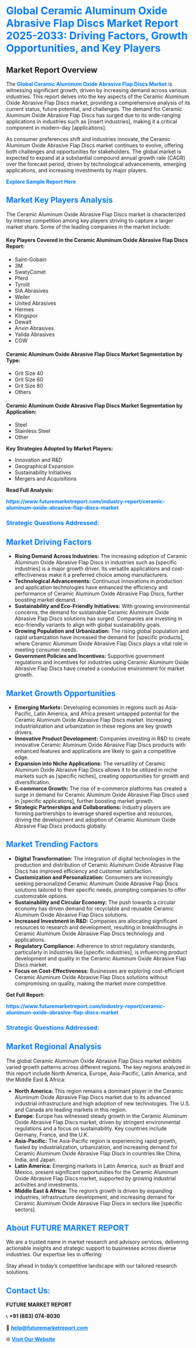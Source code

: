 <h1 style="color: #007BFF;">Global Ceramic Aluminum Oxide Abrasive Flap Discs Market Report 2025-2033: Driving Factors, Growth Opportunities, and Key Players</h1>

<section id="overview">
<h2>Market Report Overview</h2>
<p>The <a href="https://www.futuremarketreport.com/industry-report/ceramic-aluminum-oxide-abrasive-flap-discs-market" style="color: #007BFF; text-decoration: none;"><strong>Global Ceramic Aluminum Oxide Abrasive Flap Discs Market</strong></a> is witnessing significant growth, driven by increasing demand across various industries. This report delves into the key aspects of the Ceramic Aluminum Oxide Abrasive Flap Discs market, providing a comprehensive analysis of its current status, future potential, and challenges. The demand for Ceramic Aluminum Oxide Abrasive Flap Discs has surged due to its wide-ranging applications in industries such as [insert industries], making it a critical component in modern-day [applications].</p>
<p>As consumer preferences shift and industries innovate, the Ceramic Aluminum Oxide Abrasive Flap Discs market continues to evolve, offering both challenges and opportunities for stakeholders. The global market is expected to expand at a substantial compound annual growth rate (CAGR) over the forecast period, driven by technological advancements, emerging applications, and increasing investments by major players.</p>
</section>

<section id="overview">
<p><a href="https://www.futuremarketreport.com/request-sample/reportId=27205" style="color: #007BFF; text-decoration: none;"><strong>Explore Sample Report Here</strong></a></p>
</section>

<section id="key-players">
<h2 style="color: #007BFF;">Market Key Players Analysis</h2>
<p>The Ceramic Aluminum Oxide Abrasive Flap Discs market is characterized by intense competition among key players striving to capture a larger market share. Some of the leading companies in the market include:</p>
<h4>Key Players Covered in the Ceramic Aluminum Oxide Abrasive Flap Discs Report:</h4>
<ul><li>Saint-Gobain</li><li>3M</li><li>SwatyComet</li><li>Pferd</li><li>Tyrolit</li><li>SIA Abrasives</li><li>Weiler</li><li>United Abrasives</li><li>Hermes</li><li>Klingspor</li><li>Dewalt</li><li>Anxin Abrasives</li><li>Yalida Abrasives</li><li>CGW</li></ul>
<h4>Ceramic Aluminum Oxide Abrasive Flap Discs Market Segmentation by Type:</h4>
<ul><li>Grit Size 40</li><li>Grit Size 60</li><li>Grit Size 80</li><li>Others</li></ul>

<h4>Ceramic Aluminum Oxide Abrasive Flap Discs Market Segmentation by Application:</h4>
<ul><li>Steel</li><li>Stainless Steel</li><li>Other</li></ul>
<p><strong>Key Strategies Adopted by Market Players:</strong></p>
<ul>
<li>Innovation and R&D</li>
<li>Geographical Expansion</li>
<li>Sustainability Initiatives</li>
<li>Mergers and Acquisitions</li>
</ul>
</section>

<section>
<p><strong>Read Full Analysis: </strong></p><a href="https://www.futuremarketreport.com/industry-report/ceramic-aluminum-oxide-abrasive-flap-discs-market" style="color: #007BFF; text-decoration: none;"><strong>https://www.futuremarketreport.com/industry-report/ceramic-aluminum-oxide-abrasive-flap-discs-market</strong></a>
<h3 style="color: #007BFF;">Strategic Questions Addressed:</h3>
</section>

<section id="driving-factors">
<h2 style="color: #007BFF;">Market Driving Factors</h2>
<ul>
<li><strong>Rising Demand Across Industries:</strong> The increasing adoption of Ceramic Aluminum Oxide Abrasive Flap Discs in industries such as [specific industries] is a major growth driver. Its versatile applications and cost-effectiveness make it a preferred choice among manufacturers.</li>
<li><strong>Technological Advancements:</strong> Continuous innovations in production and application technologies have enhanced the efficiency and performance of Ceramic Aluminum Oxide Abrasive Flap Discs, further boosting market demand.</li>
<li><strong>Sustainability and Eco-Friendly Initiatives:</strong> With growing environmental concerns, the demand for sustainable Ceramic Aluminum Oxide Abrasive Flap Discs solutions has surged. Companies are investing in eco-friendly variants to align with global sustainability goals.</li>
<li><strong>Growing Population and Urbanization:</strong> The rising global population and rapid urbanization have increased the demand for [specific products], where Ceramic Aluminum Oxide Abrasive Flap Discs plays a vital role in meeting consumer needs.</li>
<li><strong>Government Policies and Incentives:</strong> Supportive government regulations and incentives for industries using Ceramic Aluminum Oxide Abrasive Flap Discs have created a conducive environment for market growth.</li>
</ul>
</section>

<section id="growth-opportunities">
<h2 style="color: #007BFF;">Market Growth Opportunities</h2>
<ul>
<li><strong>Emerging Markets:</strong> Developing economies in regions such as Asia-Pacific, Latin America, and Africa present untapped potential for the Ceramic Aluminum Oxide Abrasive Flap Discs market. Increasing industrialization and urbanization in these regions are key growth drivers.</li>
<li><strong>Innovative Product Development:</strong> Companies investing in R&D to create innovative Ceramic Aluminum Oxide Abrasive Flap Discs products with enhanced features and applications are likely to gain a competitive edge.</li>
<li><strong>Expansion into Niche Applications:</strong> The versatility of Ceramic Aluminum Oxide Abrasive Flap Discs allows it to be utilized in niche markets such as [specific niches], creating opportunities for growth and diversification.</li>
<li><strong>E-commerce Growth:</strong> The rise of e-commerce platforms has created a surge in demand for Ceramic Aluminum Oxide Abrasive Flap Discs used in [specific applications], further boosting market growth.</li>
<li><strong>Strategic Partnerships and Collaborations:</strong> Industry players are forming partnerships to leverage shared expertise and resources, driving the development and adoption of Ceramic Aluminum Oxide Abrasive Flap Discs products globally.</li>
</ul>
</section>

<section id="trending-factors">
<h2 style="color: #007BFF;">Market Trending Factors</h2>
<ul>
<li><strong>Digital Transformation:</strong> The integration of digital technologies in the production and distribution of Ceramic Aluminum Oxide Abrasive Flap Discs has improved efficiency and customer satisfaction.</li>
<li><strong>Customization and Personalization:</strong> Consumers are increasingly seeking personalized Ceramic Aluminum Oxide Abrasive Flap Discs solutions tailored to their specific needs, prompting companies to offer customizable options.</li>
<li><strong>Sustainability and Circular Economy:</strong> The push towards a circular economy has driven demand for recyclable and reusable Ceramic Aluminum Oxide Abrasive Flap Discs solutions.</li>
<li><strong>Increased Investment in R&D:</strong> Companies are allocating significant resources to research and development, resulting in breakthroughs in Ceramic Aluminum Oxide Abrasive Flap Discs technology and applications.</li>
<li><strong>Regulatory Compliance:</strong> Adherence to strict regulatory standards, particularly in industries like [specific industries], is influencing product development and quality in the Ceramic Aluminum Oxide Abrasive Flap Discs market.</li>
<li><strong>Focus on Cost-Effectiveness:</strong> Businesses are exploring cost-efficient Ceramic Aluminum Oxide Abrasive Flap Discs solutions without compromising on quality, making the market more competitive.</li>
</ul>
</section>

<section>
<p><strong>Get Full Report: </strong></p><a href="https://www.futuremarketreport.com/industry-report/ceramic-aluminum-oxide-abrasive-flap-discs-market" style="color: #007BFF; text-decoration: none;"><strong>https://www.futuremarketreport.com/industry-report/ceramic-aluminum-oxide-abrasive-flap-discs-market</strong></a>
<h3 style="color: #007BFF;">Strategic Questions Addressed:</h3>
</section>


<section id="regional-analysis">
<h2 style="color: #007BFF;">Market Regional Analysis</h2>
<p>The global Ceramic Aluminum Oxide Abrasive Flap Discs market exhibits varied growth patterns across different regions. The key regions analyzed in this report include North America, Europe, Asia-Pacific, Latin America, and the Middle East & Africa:</p>
<ul>
<li><strong>North America:</strong> This region remains a dominant player in the Ceramic Aluminum Oxide Abrasive Flap Discs market due to its advanced industrial infrastructure and high adoption of new technologies. The U.S. and Canada are leading markets in this region.</li>
<li><strong>Europe:</strong> Europe has witnessed steady growth in the Ceramic Aluminum Oxide Abrasive Flap Discs market, driven by stringent environmental regulations and a focus on sustainability. Key countries include Germany, France, and the U.K.</li>
<li><strong>Asia-Pacific:</strong> The Asia-Pacific region is experiencing rapid growth, fueled by industrialization, urbanization, and increasing demand for Ceramic Aluminum Oxide Abrasive Flap Discs in countries like China, India, and Japan.</li>
<li><strong>Latin America:</strong> Emerging markets in Latin America, such as Brazil and Mexico, present significant opportunities for the Ceramic Aluminum Oxide Abrasive Flap Discs market, supported by growing industrial activities and investments.</li>
<li><strong>Middle East & Africa:</strong> The region’s growth is driven by expanding industries, infrastructure development, and increasing demand for Ceramic Aluminum Oxide Abrasive Flap Discs in sectors like [specific sectors].</li>
</ul>
</section>

<footer>
<h2 style="color: #007BFF;">About FUTURE MARKET REPORT</h2>
<p>We are a trusted name in market research and advisory services, delivering actionable insights and strategic support to businesses across diverse industries. Our expertise lies in offering:</p>

<p>Stay ahead in today’s competitive landscape with our tailored research solutions.</p>

<h2 style="color: #007BFF;">Contact Us:</h2>
<p><strong>FUTURE MARKET REPORT</strong></p>
<p>📞 <strong>+91 (883) 074-8030</strong></p>
<p>📧 <strong><a href="mailto:help@futuremarketreport.com" style="color: #007BFF;">help@futuremarketreport.com</a></strong></p>
<p>🌐 <strong><a href="https://www.futuremarketreport.com/" style="color: #007BFF;">Visit Our Website</a></strong></p>
</footer>